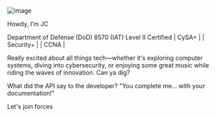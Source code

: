  ![image](https://github.com/user-attachments/assets/c7c21212-873a-4a52-962f-5fb6fb7939d0)

Howdy, I’m JC 
  
Department of Defense (DoD) 8570 (IAT) Level II Certified
|     CySA+     |
|   Security+   |
|      CCNA     |

Really excited about all things tech—whether it's exploring computer systems, diving into cybersecurity, or enjoying some great music while riding the waves of innovation. Can ya dig?

What did the API say to the developer? "You complete me... with your documentation!" 

Let's join forces
  

<!---
colomoj/colomoj is a ✨ special ✨ repository because its `README.md` (this file) appears on your GitHub profile.
You can click the Preview link to take a look at your changes.
--->
